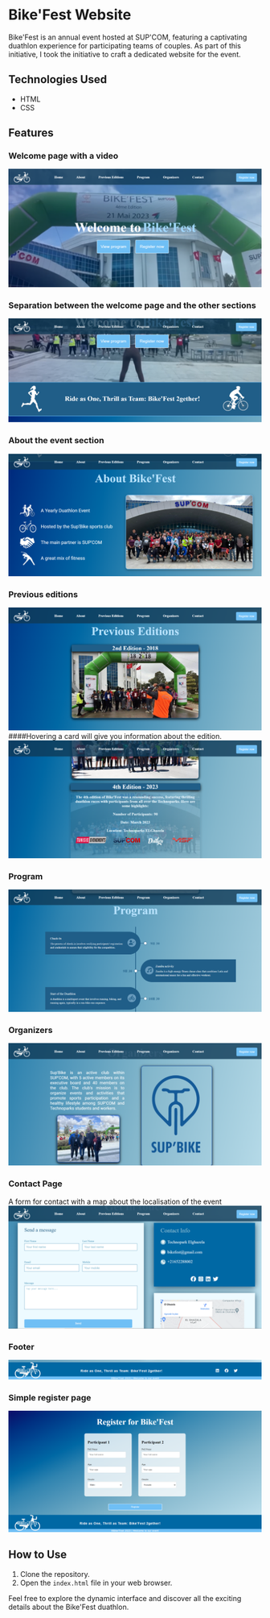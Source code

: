 # Bike'Fest Website

Bike'Fest is an annual event hosted at SUP'COM, featuring a captivating duathlon experience for participating teams of couples. As part of this initiative, I took the initiative to craft a dedicated website for the event.

## Technologies Used
- HTML
- CSS

## Features
### Welcome page with a video
![Welcome Page](Images/Readme/bikefest1.png)
### Separation between the welcome page and the other sections
![Separation](Images/Readme/bikefest2.png)
### About the event section
![About](Images/Readme/bikefest3.png)
### Previous editions
![Previous Ed](Images/Readme/bikefest4.png)
####Hovering a card will give you information about the edition.
![Previous Editions](Images/Readme/bikefest5.png)
### Program
![Program](Images/Readme/bikefest6.png)
### Organizers
![Organizers](Images/Readme/bikefest7.png)
### Contact Page
A form for contact with a map about the localisation of the event
![Contact](Images/Readme/bikefest8.png)
### Footer
![Contact](Images/Readme/bikefest9.png)
### Simple register page
![Contact](Images/Readme/register.png)

## How to Use
1. Clone the repository.
2. Open the `index.html` file in your web browser.

Feel free to explore the dynamic interface and discover all the exciting details about the Bike'Fest duathlon.

